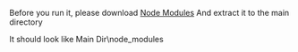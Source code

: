 Before you run it, please download [Node Modules](https://github.com/Le-Shunny/Shunny-Bot/releases/tag/node_modules)
And extract it to the main directory

It should look like Main Dir\node_modules
